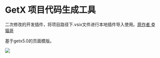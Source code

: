 # GetX 项目代码生成工具

二次修改的开发插件，将项目路径下.vsix文件进行本地插件导入使用。[原作者 © 猫哥](https://ducafecat.com/)

基于getx5.0的页面模版。
 
 <img src="https://raw.githubusercontent.com/boomcx/vsc_getx_create/refs/heads/main/preview.gif"> 